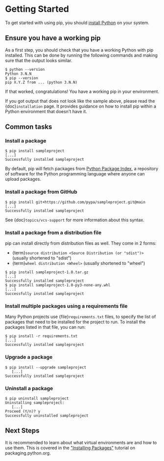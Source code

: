 # Getting Started

To get started with using pip, you should [install Python] on your system.

[install Python]: https://realpython.com/installing-python/

## Ensure you have a working pip

As a first step, you should check that you have a working Python with pip
installed. This can be done by running the following commands and making
sure that the output looks similar.

```{pip-cli}
$ python --version
Python 3.N.N
$ pip --version
pip X.Y.Z from ... (python 3.N.N)
```

If that worked, congratulations! You have a working pip in your environment.

If you got output that does not look like the sample above, please read
the {doc}`installation` page. It provides guidance on how to install pip
within a Python environment that doesn't have it.

## Common tasks

### Install a package

```{pip-cli}
$ pip install sampleproject
[...]
Successfully installed sampleproject
```

By default, pip will fetch packages from [Python Package Index][PyPI], a
repository of software for the Python programming language where anyone can
upload packages.

[PyPI]: https://pypi.org/

### Install a package from GitHub

```{pip-cli}
$ pip install git+https://github.com/pypa/sampleproject.git@main
[...]
Successfully installed sampleproject
```

See {doc}`topics/vcs-support` for more information about this syntax.

### Install a package from a distribution file

pip can install directly from distribution files as well. They come in 2 forms:

- {term}`source distribution <Source Distribution (or "sdist")>` (usually shortened to "sdist")
- {term}`wheel distribution <Wheel>` (usually shortened to "wheel")

```{pip-cli}
$ pip install sampleproject-1.0.tar.gz
[...]
Successfully installed sampleproject
$ pip install sampleproject-1.0-py3-none-any.whl
[...]
Successfully installed sampleproject
```

### Install multiple packages using a requirements file

Many Python projects use {file}`requirements.txt` files, to specify the
list of packages that need to be installed for the project to run. To install
the packages listed in that file, you can run:

```{pip-cli}
$ pip install -r requirements.txt
[...]
Successfully installed sampleproject
```

### Upgrade a package

```{pip-cli}
$ pip install --upgrade sampleproject
   [...]
Successfully installed sampleproject
```

### Uninstall a package

```{pip-cli}
$ pip uninstall sampleproject
Uninstalling sampleproject:
   [...]
Proceed (Y/n)? y
Successfully uninstalled sampleproject
```

## Next Steps

It is recommended to learn about what virtual environments are and how to use
them. This is covered in the ["Installing Packages"](inv:pypug:std:doc#tutorials/installing-packages)
tutorial on packaging.python.org.
